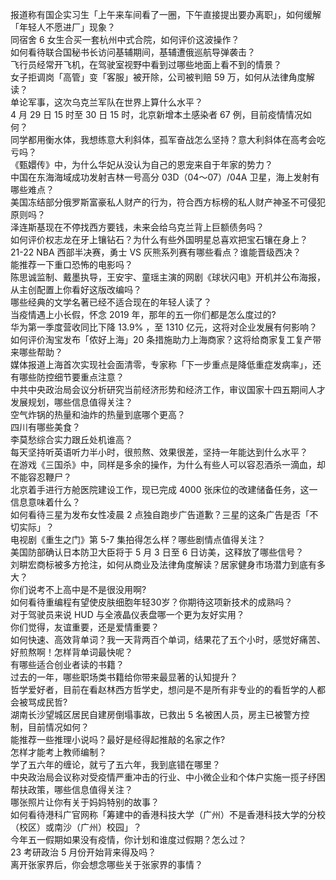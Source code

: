 报道称有国企实习生「上午来车间看了一圈，下午直接提出要办离职」，如何缓解「年轻人不愿进厂」现象？  
同宿舍 6 女生合买一套杭州中式合院，如何评价这波操作？  
如何看待联合国秘书长访问基辅期间，基辅遭俄巡航导弹袭击？  
飞行员经常开飞机，在驾驶室视野中看到过哪些地面上看不到的情景？  
女子拒调岗「高管」变「客服」被开除，公司被判赔 59 万，如何从法律角度解读？  
单论军事，这次乌克兰军队在世界上算什么水平？  
4 月 29 日 15 时至 30 日 15 时，北京新增本土感染者 67 例，目前疫情情况如何？  
同学都用衡水体，我想练意大利斜体，孤军奋战怎么坚持？意大利斜体在高考会吃亏吗？  
《甄嬛传》中，为什么华妃从没认为自己的恩宠来自于年家的势力？  
中国在东海海域成功发射吉林一号高分 03D（04～07）/04A 卫星，海上发射有哪些难点？  
美国冻结部分俄罗斯富豪私人财产的行为，符合西方标榜的私人财产神圣不可侵犯原则吗？  
泽连斯基现在不停找西方要钱，未来会给乌克兰背上巨额债务吗？  
如何评价权志龙在牙上镶钻石？为什么有些外国明星总喜欢把宝石镶在身上？  
21-22 NBA 西部半决赛，勇士 VS 灰熊系列赛有哪些看点？谁能晋级西决？  
能推荐一下重口恐怖的电影吗？  
陈思诚监制、戴墨执导，王安宇、童瑶主演的网剧《球状闪电》开机并公布海报，从主创配置上你看好这版改编吗？  
哪些经典的文学名著已经不适合现在的年轻人读了？  
当疫情遇上小长假，怀念 2019 年，那年的五一你们都是怎么度过的?  
华为第一季度营收同比下降 13.9% ，至 1310 亿元，这将对企业发展有何影响？  
如何评价淘宝发布「侬好上海」20 条措施助力上海商家？这将给商家复工复产带来哪些帮助？  
媒体报道上海首次实现社会面清零，专家称「下一步重点是降低重症发病率」，还有哪些防控细节要重点注意？  
中共中央政治局会议分析研究当前经济形势和经济工作，审议国家十四五期间人才发展规划，哪些信息值得关注？  
空气炸锅的热量和油炸的热量到底哪个更高？  
四川有哪些美食？  
李莫愁综合实力跟丘处机谁高？  
每天坚持听英语听力半小时，很煎熬、效果很差，坚持一年能达到什么水平？  
在游戏《三国杀》中，同样是多余的操作，为什么有些人可以容忍酒杀一滴血，却不能容忍鞭尸？  
北京着手进行方舱医院建设工作，现已完成 4000 张床位的改建储备任务，这一信息意味着什么？  
如何看待三星为发布女性凌晨 2 点独自跑步广告道歉？三星的这条广告是否「不切实际」？  
电视剧《重生之门》第 5-7 集拍得怎么样？哪些剧情点值得关注？  
美国防部确认日本防卫大臣将于 5 月 3 日至 6 日访美，这释放了哪些信号？  
刘畊宏商标被多方抢注，如何从商业及法律角度解读？居家健身市场潜力到底有多大？  
你们说考不上高中是不是很没用啊?  
如何看待重编程有望使皮肤细胞年轻30岁？你期待这项新技术的成熟吗？  
对于驾驶员来说 HUD 与全液晶仪表盘哪一个更为友好实用？  
你们觉得，友谊重要，还是爱情重要？  
如何快速、高效背单词？我一天背两百个单词，结果花了五个小时，感觉好痛苦、好煎熬啊！怎样背单词最快呢？  
有哪些适合创业者读的书籍？  
过去的一年，哪些职场类书籍给你带来最显著的认知提升？  
哲学爱好者，目前在看赵林西方哲学史，想问是不是所有非专业的的看哲学的人都会被骂成民哲?  
湖南长沙望城区居民自建房倒塌事故，已救出 5 名被困人员，房主已被警方控制，目前情况如何？  
能推荐一些推理小说吗？最好是经得起推敲的名家之作?  
怎样才能考上教师编制？  
学了五六年的缠论，就亏了五六年，我到底错在哪里？  
中央政治局会议称对受疫情严重冲击的行业、中小微企业和个体户实施一揽子纾困帮扶政策，哪些信息值得关注？  
哪张照片让你有关于妈妈特别的故事？  
如何看待港科广官网称「筹建中的香港科技大学（广州）不是香港科技大学的分校（校区）或南沙（广州）校园」？  
今年五一假期如果没有疫情，你计划和谁度过假期？怎么过？  
23 考研政治 5 月份开始背来得及吗？  
离开张家界后，你会想念哪些关于张家界的事情？  
